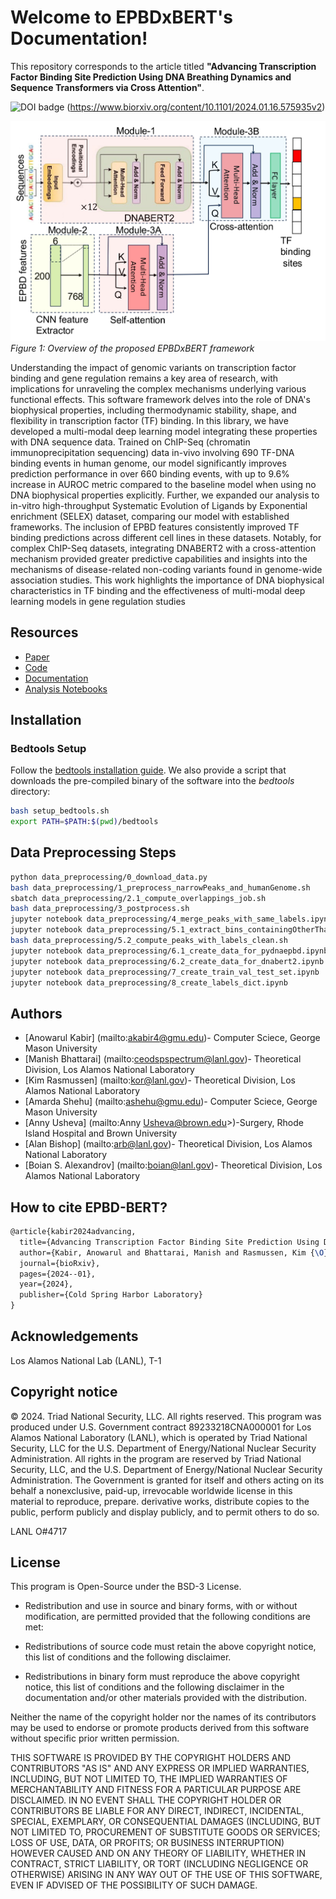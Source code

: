 # Welcome to EPBDxBERT's Documentation!

This repository corresponds to the article titled **"Advancing Transcription Factor Binding Site Prediction Using DNA Breathing Dynamics and Sequence Transformers via Cross Attention"**.

![DOI badge](https://zenodo.org/badge/DOI/10.5281/zenodo.8222805.svg)
(https://www.biorxiv.org/content/10.1101/2024.01.16.575935v2)

![EPBDxBERT Framework](plots/EPBD_Arch.jpg)
*Figure 1: Overview of the proposed EPBDxBERT framework*

Understanding the impact of genomic variants on transcription factor binding and gene regulation remains a key area of
research, with implications for unraveling the complex mechanisms underlying various functional effects. This software
framework delves into the role of DNA's biophysical properties, including thermodynamic stability, shape, and flexibility in
transcription factor (TF) binding. In this library, we have developed a multi-modal deep learning model integrating these
properties with DNA sequence data. Trained on ChIP-Seq (chromatin immunoprecipitation sequencing) data in-vivo
involving 690 TF-DNA binding events in human genome, our model significantly improves prediction performance in over
660 binding events, with up to 9.6% increase in AUROC metric compared to the baseline model when using no DNA
biophysical properties explicitly. Further, we expanded our analysis to in-vitro high-throughput Systematic Evolution
of Ligands by Exponential enrichment (SELEX) dataset, comparing our model with
established frameworks. The inclusion of EPBD features consistently improved TF binding predictions across different cell
lines in these datasets. Notably, for complex ChIP-Seq datasets, integrating DNABERT2 with a cross-attention mechanism
provided greater predictive capabilities and insights into the mechanisms of disease-related non-coding variants found in
genome-wide association studies. This work highlights the importance of DNA biophysical characteristics in TF binding
and the effectiveness of multi-modal deep learning models in gene regulation studies

## Resources

- [Paper](https://www.biorxiv.org/content/10.1101/2024.01.16.575935v2.abstract)
- [Code](https://github.com/lanl/EPBD-BERT)
- [Documentation](https://lanl.github.io/EPBD-BERT/)
- [Analysis Notebooks](https://github.com/lanl/EPBD-BERT/tree/main/analysis)

## Installation

### Bedtools Setup

Follow the [bedtools installation guide](https://bedtools.readthedocs.io/en/latest/content/installation.html). We also provide a script that downloads the pre-compiled binary of the software into the *bedtools* directory:

```bash
bash setup_bedtools.sh
export PATH=$PATH:$(pwd)/bedtools
```

## Data Preprocessing Steps

```bash
python data_preprocessing/0_download_data.py
bash data_preprocessing/1_preprocess_narrowPeaks_and_humanGenome.sh
sbatch data_preprocessing/2.1_compute_overlappings_job.sh
bash data_preprocessing/3_postprocess.sh
jupyter notebook data_preprocessing/4_merge_peaks_with_same_labels.ipynb
jupyter notebook data_preprocessing/5.1_extract_bins_containingOtherThanACGT.ipynb
bash data_preprocessing/5.2_compute_peaks_with_labels_clean.sh
jupyter notebook data_preprocessing/6.1_create_data_for_pydnaepbd.ipynb
jupyter notebook data_preprocessing/6.2_create_data_for_dnabert2.ipynb
jupyter notebook data_preprocessing/7_create_train_val_test_set.ipynb
jupyter notebook data_preprocessing/8_create_labels_dict.ipynb
```


## Authors

* [Anowarul Kabir] (mailto:akabir4@gmu.edu)- Computer Sciece, George Mason University
* [Manish Bhattarai] (mailto:ceodspspectrum@lanl.gov)- Theoretical Division, Los Alamos National Laboratory
* [Kim Rasmussen] (mailto:kor@lanl.gov)- Theoretical Division, Los Alamos National Laboratory
* [Amarda Shehu] (mailto:ashehu@gmu.edu)- Computer Sciece, George Mason University
* [Anny Usheva] (mailto:Anny Usheva@brown.edu>)-Surgery, Rhode Island Hospital and Brown University
* [Alan Bishop] (mailto:arb@lanl.gov)- Theoretical Division, Los Alamos National Laboratory
* [Boian S. Alexandrov] (mailto:boian@lanl.gov)- Theoretical Division, Los Alamos National Laboratory

## How to cite EPBD-BERT?
```latex
@article{kabir2024advancing,
  title={Advancing Transcription Factor Binding Site Prediction Using DNA Breathing Dynamics and Sequence Transformers via Cross Attention},
  author={Kabir, Anowarul and Bhattarai, Manish and Rasmussen, Kim {\O} and Shehu, Amarda and Bishop, Alan R and Alexandrov, Boian and Usheva, Anny},
  journal={bioRxiv},
  pages={2024--01},
  year={2024},
  publisher={Cold Spring Harbor Laboratory}
}
```

## Acknowledgements

Los Alamos National Lab (LANL), T-1

## Copyright notice

© 2024. Triad National Security, LLC. All rights reserved.
This program was produced under U.S. Government contract 89233218CNA000001 for Los Alamos National Laboratory (LANL), which is operated by Triad National Security, LLC for the U.S. Department of Energy/National Nuclear Security Administration. All rights in the program are reserved by Triad National Security, LLC, and the U.S. Department of Energy/National Nuclear Security Administration. The Government is granted for itself and others acting on its behalf a nonexclusive, paid-up, irrevocable worldwide license in this material to reproduce, prepare. derivative works, distribute copies to the public, perform publicly and display publicly, and to permit others to do so.

LANL O#4717

## License

This program is Open-Source under the BSD-3 License.
 
 * Redistribution and use in source and binary forms, with or without modification, are permitted provided that the following conditions are met:
 
* Redistributions of source code must retain the above copyright notice, this list of conditions and the following disclaimer.
 
* Redistributions in binary form must reproduce the above copyright notice, this list of conditions and the following disclaimer in the documentation and/or other materials provided with the distribution.
 
Neither the name of the copyright holder nor the names of its contributors may be used to endorse or promote products derived from this software without specific prior written permission.

THIS SOFTWARE IS PROVIDED BY THE COPYRIGHT HOLDERS AND CONTRIBUTORS "AS IS" AND ANY EXPRESS OR IMPLIED WARRANTIES, INCLUDING, BUT NOT LIMITED TO, THE IMPLIED WARRANTIES OF MERCHANTABILITY AND FITNESS FOR A PARTICULAR PURPOSE ARE DISCLAIMED. IN NO EVENT SHALL THE COPYRIGHT HOLDER OR CONTRIBUTORS BE LIABLE FOR ANY DIRECT, INDIRECT, INCIDENTAL, SPECIAL, EXEMPLARY, OR CONSEQUENTIAL DAMAGES (INCLUDING, BUT NOT LIMITED TO, PROCUREMENT OF SUBSTITUTE GOODS OR SERVICES; LOSS OF USE, DATA, OR PROFITS; OR BUSINESS INTERRUPTION) HOWEVER CAUSED AND ON ANY THEORY OF LIABILITY, WHETHER IN CONTRACT, STRICT LIABILITY, OR TORT (INCLUDING NEGLIGENCE OR OTHERWISE) ARISING IN ANY WAY OUT OF THE USE OF THIS SOFTWARE, EVEN IF ADVISED OF THE POSSIBILITY OF SUCH DAMAGE.

